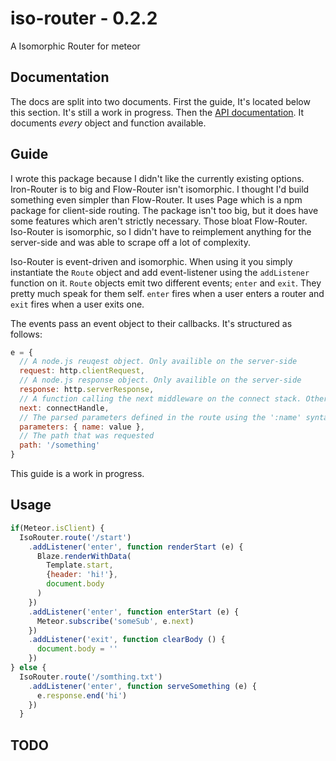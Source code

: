 # iso-router - 0.2.2
A Isomorphic Router for meteor

## Documentation
The docs are split into two documents. First the guide, It's located below this section. It's still a work in progress. Then the [API documentation](https://github.com/Kriegslustig/meteor-iso-router/blob/master/DOCS.md). It documents _every_ object and function available.

## Guide

I wrote this package because I didn't like the currently existing options. Iron-Router is to big and Flow-Router isn't isomorphic. I thought I'd build something even simpler than Flow-Router. It uses Page which is a npm package for client-side routing. The package isn't too big, but it does have some features which aren't strictly necessary. Those bloat Flow-Router. Iso-Router is isomorphic, so I didn't have to reimplement anything for the server-side and was able to scrape off a lot of complexity.

Iso-Router is event-driven and isomorphic. When using it you simply instantiate the `Route` object and add event-listener using the `addListener` function on it. `Route` objects emit two different events; `enter` and `exit`. They pretty much speak for them self. `enter` fires when a user enters a router and `exit` fires when a user exits one.

The events pass an event object to their callbacks. It's structured as follows:

```js
e = {
  // A node.js reuqest object. Only availible on the server-side
  request: http.clientRequest,
  // A node.js response object. Only availible on the server-side
  response: http.serverResponse,
  // A function calling the next middleware on the connect stack. Other event-listeners will be called all the same. This is mainly for internal use.
  next: connectHandle,
  // The parsed parameters defined in the route using the ':name' syntax
  parameters: { name: value },
  // The path that was requested
  path: '/something'
}
```

This guide is a work in progress.

## Usage

```js
if(Meteor.isClient) {
  IsoRouter.route('/start')
    .addListener('enter', function renderStart (e) {
      Blaze.renderWithData(
        Template.start,
        {header: 'hi!'},
        document.body
      )
    })
    .addListener('enter', function enterStart (e) {
      Meteor.subscribe('someSub', e.next)
    })
    .addListener('exit', function clearBody () {
      document.body = ''
    })
} else {
  IsoRouter.route('/somthing.txt')
    .addListener('enter', function serveSomething (e) {
      e.response.end('hi')
    })
  }
```

## TODO

